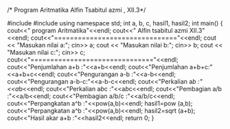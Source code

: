 /* Program Aritmatika 
Alfin Tsabitul azmi , XII.3*/

#include <cmath>
#include <iostream>
using namespace std;
int a, b, c, hasil1, hasil2;
int main()
{
    cout<<"     program Aritmatika"<<endl;
    cout<<"  Alfin tsabitul azmi  XII.3"<<endl;
    cout<<"==============================="<<endl;
    cout << "Masukan nilai a:";
    cin>> a;
    cout << "Masukan nilai b:";
    cin>> b;
    cout << "Masukan nilai c:";
    cin>> c;
    cout<<"==============================="<<endl;
    cout<<"Penjumlahan a+b  :"<<a+b<<endl;
    cout<<"Penjumlahan a+b+c:"<<a+b+c<<endl;
    cout<<"Pengurangan a-b  :"<<a-b<<endl;
    cout<<"Pengurangan a-b-c:"<<a-b-c<<endl;
    cout<<"Perkalian a*b    :"<<a*b<<endl;
    cout<<"Perkalian a*b*c  :"<<a*b*c<<endl;
    cout<<"Pembagian a/b    :"<<a/b<<endl;
    cout<<"Pembagian a/b/c  :"<<a/b/c<<endl;
    cout<<"Perpangkatan a^b :"<<pow(a,b)<<endl;
    hasil1=pow (a,b); 
    cout<<"Perpangkatan a^b :"<<pow(a,b)<<endl;
    hasil2=sqrt (a+b); 
    cout<<"Hasil akar a+b   :"<<hasil2<<endl;
    return 0;
}

